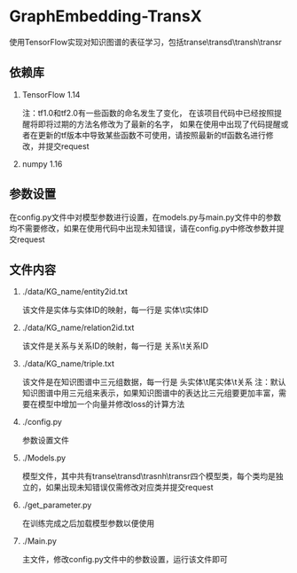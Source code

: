 # GraphEmbedding-TransX
使用TensorFlow实现对知识图谱的表征学习，包括transe\transd\transh\transr


## 依赖库
    
1. TensorFlow 1.14 
    
    注：tf1.0和tf2.0有一些函数的命名发生了变化，
        在该项目代码中已经按照提醒将即将过期的方法名修改为了最新的名字，
        如果在使用中出现了代码提醒或者在更新的tf版本中导致某些函数不可使用，请按照最新的tf函数名进行修改，并提交request

2. numpy 1.16

## 参数设置

在config.py文件中对模型参数进行设置，在models.py与main.py文件中的参数均不需要修改，如果在使用代码中出现未知错误，请在config.py中修改参数并提交request

## 文件内容

1. ./data/KG_name/entity2id.txt
    
    该文件是实体与实体ID的映射，每一行是 实体\t实体ID
2. ./data/KG_name/relation2id.txt

    该文件是关系与关系ID的映射，每一行是 关系\t关系ID
3. ./data/KG_name/triple.txt

    该文件是在知识图谱中三元组数据，每一行是 头实体\t尾实体\t关系
    注：默认知识图谱中用三元组来表示，如果知识图谱中的表达比三元组要更加丰富，需要在模型中增加一个向量并修改loss的计算方法
4. ./config.py

    参数设置文件
    
5. ./Models.py 

    模型文件，其中共有transe\transd\trasnh\transr四个模型类，每个类均是独立的，如果出现未知错误仅需修改对应类并提交request
6. ./get_parameter.py   

    在训练完成之后加载模型参数以便使用
6. ./Main.py

    主文件，修改config.py文件中的参数设置，运行该文件即可

